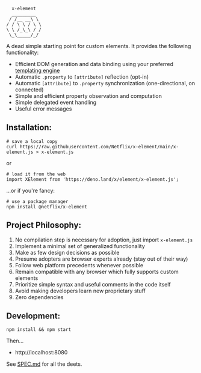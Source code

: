 ```
  x-element
  _________
 / /__ __\ \
/ / \ \ / \ \
\ \ /_\_\ / /
 \_\_____/_/

```

A dead simple starting point for custom elements. It provides the following functionality:

- Efficient DOM generation and data binding using your preferred [templating engine](./doc/TEMPLATES.md)
- Automatic `.property` to `[attribute]` reflection (opt-in)
- Automatic `[attribute]` to `.property` synchronization (one-directional, on connected)
- Simple and efficient property observation and computation
- Simple delegated event handling
- Useful error messages

## Installation:

```
# save a local copy
curl https://raw.githubusercontent.com/Netflix/x-element/main/x-element.js > x-element.js
```

or
```
# load it from the web
import XElement from 'https://deno.land/x/element/x-element.js';
```

...or if you're fancy:
```
# use a package manager
npm install @netflix/x-element
```

## Project Philosophy:

1. No compilation step is necessary for adoption, just import `x-element.js`
2. Implement a minimal set of generalized functionality
3. Make as few design decisions as possible
4. Presume adopters are browser experts already (stay out of their way)
5. Follow web platform precedents whenever possible
6. Remain compatible with any browser which fully supports custom elements
7. Prioritize simple syntax and useful comments in the code itself
8. Avoid making developers learn new proprietary stuff
9. Zero dependencies

## Development:

```
npm install && npm start
```

Then...
* http://localhost:8080

See [SPEC.md](./doc/SPEC.md) for all the deets.

